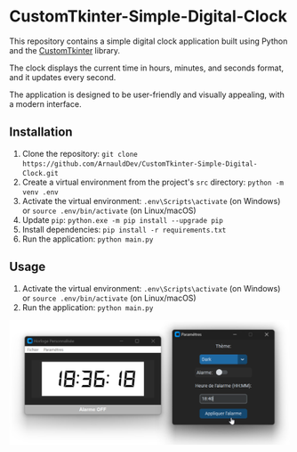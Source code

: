 # CustomTkinter-Simple-Digital-Clock

This repository contains a simple digital clock application built using Python and the [CustomTkinter](https://customtkinter.tomschimansky.com/) library.

The clock displays the current time in hours, minutes, and seconds format, and it updates every second.

The application is designed to be user-friendly and visually appealing, with a modern interface.

## Installation

1. Clone the repository: `git clone https://github.com/ArnauldDev/CustomTkinter-Simple-Digital-Clock.git`
2. Create a virtual environment from the project's `src` directory: `python -m venv .env`
3. Activate the virtual environment: `.env\Scripts\activate` (on Windows) or `source .env/bin/activate` (on Linux/macOS)
4. Update `pip`: `python.exe -m pip install --upgrade pip`
5. Install dependencies: `pip install -r requirements.txt`
6. Run the application: `python main.py`

## Usage

1. Activate the virtual environment: `.env\Scripts\activate` (on Windows) or `source .env/bin/activate` (on Linux/macOS)
2. Run the application: `python main.py`

![Simple-Digital-Clock](images/simple-digital-clock.png)
